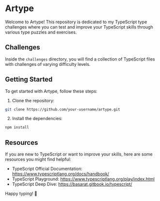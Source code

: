 # Artype

Welcome to Artype! This repository is dedicated to my TypeScript type challenges where you can test and improve your TypeScript skills through various type puzzles and exercises.

## Challenges

Inside the `challenges` directory, you will find a collection of TypeScript files with challenges of varying difficulty levels.

## Getting Started

To get started with Artype, follow these steps:

1. Clone the repository:

```bash
git clone https://github.com/your-username/artype.git
```

2. Install the dependencies:

```bash
npm install
```

## Resources

If you are new to TypeScript or want to improve your skills, here are some resources you might find helpful:

- TypeScript Official Documentation: https://www.typescriptlang.org/docs/handbook/
- TypeScript Playground: https://www.typescriptlang.org/play/index.html
- TypeScript Deep Dive: https://basarat.gitbook.io/typescript/

Happy typing! 🚀
